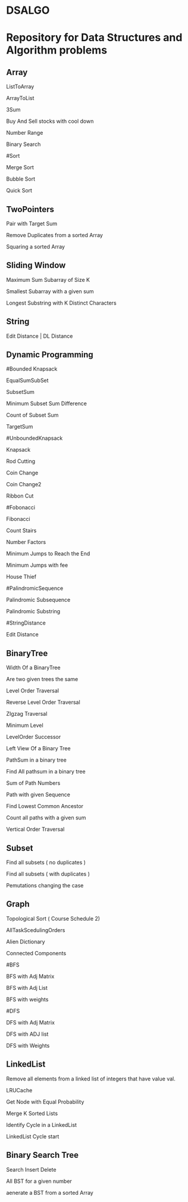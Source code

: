 # DSALGO
# Repository for Data Structures and Algorithm problems

Array
-----

ListToArray

ArrayToList

3Sum

Buy And Sell stocks with cool down

Number Range

Binary Search

#Sort

Merge Sort

Bubble Sort

Quick Sort

TwoPointers
------------

Pair with Target Sum

Remove Duplicates from a sorted Array

Squaring a sorted Array


Sliding Window
--------------

Maximum Sum Subarray of Size K

Smallest Subarray with a given sum

Longest Substring with K Distinct Characters


String
------

Edit Distance | DL Distance

Dynamic Programming
-------------------

#Bounded Knapsack

EqualSumSubSet

SubsetSum

Minimum Subset Sum Difference

Count of Subset Sum

TargetSum

#UnboundedKnapsack

Knapsack

Rod Cutting

Coin Change

Coin Change2

Ribbon Cut

#Fobonacci

Fibonacci

Count Stairs

Number Factors

Minimum Jumps to Reach the End

Minimum Jumps with fee

House Thief

#PalindromicSequence

Palindromic Subsequence

Palindromic Substring


#StringDistance

Edit Distance


BinaryTree
----------
Width Of a BinaryTree

Are two given trees the same

Level Order Traversal

Reverse Level Order Traversal

ZIgzag Traversal

Minimum Level

LevelOrder Successor

Left View Of a Binary Tree

PathSum in a binary tree

Find All pathsum in a binary tree

Sum of Path Numbers

Path with given Sequence

Find Lowest Common Ancestor

Count all paths with a given sum

Vertical Order Traversal

Subset
------
Find all subsets ( no duplicates )

Find all subsets ( with duplicates )

Pemutations changing the case

Graph
------
Topological Sort ( Course Schedule 2)

AllTaskScedulingOrders

Alien Dictionary

Connected Components

#BFS

BFS with Adj Matrix

BFS with Adj List

BFS with weights

#DFS

DFS with Adj Matrix

DFS with ADJ list

DFS with Weights

LinkedList
----------

Remove all elements from a linked list of integers that have value val.

LRUCache

Get Node with Equal Probability

Merge K Sorted Lists

Identify Cycle in a LinkedList

LinkedList Cycle start

Binary Search Tree
------------------

Search Insert Delete

All BST for a given number

aenerate a BST from a sorted Array
